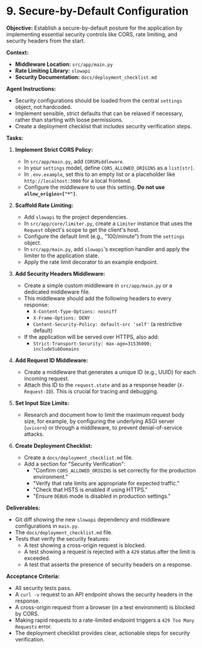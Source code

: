 # 9. Secure-by-Default Configuration

**Objective:**
Establish a secure-by-default posture for the application by implementing essential security controls like CORS, rate limiting, and security headers from the start.

**Context:**
- **Middleware Location:** `src/app/main.py`
- **Rate Limiting Library:** `slowapi`
- **Security Documentation:** `docs/deployment_checklist.md`

**Agent Instructions:**
-   Security configurations should be loaded from the central `settings` object, not hardcoded.
-   Implement sensible, strict defaults that can be relaxed if necessary, rather than starting with loose permissions.
-   Create a deployment checklist that includes security verification steps.

**Tasks:**

1.  **Implement Strict CORS Policy:**
    -   In `src/app/main.py`, add `CORSMiddleware`.
    -   In your `settings` model, define `CORS_ALLOWED_ORIGINS` as a `list[str]`.
    -   In `.env.example`, set this to an empty list or a placeholder like `http://localhost:3000` for a local frontend.
    -   Configure the middleware to use this setting. **Do not use `allow_origins=["*"]`**.

2.  **Scaffold Rate Limiting:**
    -   Add `slowapi` to the project dependencies.
    -   In `src/app/core/limiter.py`, create a `Limiter` instance that uses the `Request` object's scope to get the client's host.
    -   Configure the default limit (e.g., "100/minute") from the `settings` object.
    -   In `src/app/main.py`, add `slowapi`'s exception handler and apply the limiter to the application state.
    -   Apply the rate limit decorator to an example endpoint.

3.  **Add Security Headers Middleware:**
    -   Create a simple custom middleware in `src/app/main.py` or a dedicated middleware file.
    -   This middleware should add the following headers to every response:
        -   `X-Content-Type-Options: nosniff`
        -   `X-Frame-Options: DENY`
        -   `Content-Security-Policy: default-src 'self'` (a restrictive default)
    -   If the application will be served over HTTPS, also add:
        -   `Strict-Transport-Security: max-age=31536000; includeSubDomains`

4.  **Add Request ID Middleware:**
    -   Create a middleware that generates a unique ID (e.g., UUID) for each incoming request.
    -   Attach this ID to the `request.state` and as a response header (`X-Request-ID`). This is crucial for tracing and debugging.

5.  **Set Input Size Limits:**
    -   Research and document how to limit the maximum request body size, for example, by configuring the underlying ASGI server (`uvicorn`) or through a middleware, to prevent denial-of-service attacks.

6.  **Create Deployment Checklist:**
    -   Create a `docs/deployment_checklist.md` file.
    -   Add a section for "Security Verification":
        -   "Confirm `CORS_ALLOWED_ORIGINS` is set correctly for the production environment."
        -   "Verify that rate limits are appropriate for expected traffic."
        -   "Check that HSTS is enabled if using HTTPS."
        -   "Ensure `DEBUG` mode is disabled in production settings."

**Deliverables:**
-   Git diff showing the new `slowapi` dependency and middleware configurations in `main.py`.
-   The `docs/deployment_checklist.md` file.
-   Tests that verify the security features:
    -   A test showing a cross-origin request is blocked.
    -   A test showing a request is rejected with a `429` status after the limit is exceeded.
    -   A test that asserts the presence of security headers on a response.

**Acceptance Criteria:**
-   All security tests pass.
-   A `curl -v` request to an API endpoint shows the security headers in the response.
-   A cross-origin request from a browser (in a test environment) is blocked by CORS.
-   Making rapid requests to a rate-limited endpoint triggers a `429 Too Many Requests` error.
-   The deployment checklist provides clear, actionable steps for security verification.

